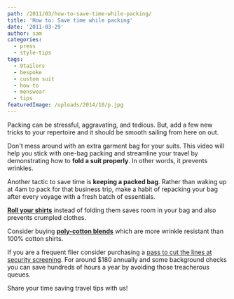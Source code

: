 ```yaml
---
path: /2011/03/how-to-save-time-while-packing/
title: 'How to: Save time while packing'
date: '2011-03-29'
author: sam
categories:
  - press
  - style-tips
tags:
  - 9tailors
  - bespoke
  - custom suit
  - how to
  - menswear
  - tips
featuredImage: /uploads/2014/10/p.jpg
---
```

Packing can be stressful, aggravating, and tedious. But, add a few new tricks to your repertoire and it should be smooth sailing from here on out.

Don't mess around with an extra garment bag for your suits. This video will help you stick with one-bag packing and streamline your travel by demonstrating how to **fold a suit properly**. In other words, it prevents wrinkles.

Another tactic to save time is **keeping a packed bag**. Rather than waking up at 4am to pack for that business trip, make a habit of repacking your bag after every voyage with a fresh batch of essentials.

[**Roll your shirts**](http://www.wikihow.com/Roll-Clothes) instead of folding them saves room in your bag and also prevents crumpled clothes.

Consider buying [**poly-cotton blends**](http://www.9tailors.com) which are more wrinkle resistant than 100% cotton shirts.

If you are a frequent flier consider purchasing a [pass to cut the lines at security screening](http://articles.latimes.com/2011/mar/21/business/la-fi-0321-travel-briefcase-20110321). For around $180 annually and some background checks you can save hundreds of hours a year by avoiding those treacherous queues.

Share your time saving travel tips with us!